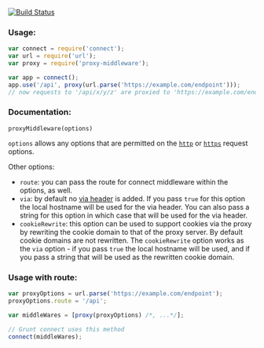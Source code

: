 [![Build Status](https://secure.travis-ci.org/andrewrk/connect-proxy.png)](http://travis-ci.org/andrewrk/connect-proxy)

### Usage:

```js
var connect = require('connect');
var url = require('url');
var proxy = require('proxy-middleware');

var app = connect();
app.use('/api', proxy(url.parse('https://example.com/endpoint')));
// now requests to '/api/x/y/z' are proxied to 'https://example.com/endpoint/x/y/z'
```

### Documentation:

`proxyMiddleware(options)`

`options` allows any options that are permitted on the [`http`](http://nodejs.org/api/http.html#http_http_request_options_callback) or [`https`](http://nodejs.org/api/https.html#https_https_request_options_callback) request options.

Other options:
- `route`: you can pass the route for connect middleware within the options, as well.
- `via`: by default no [via header](http://www.w3.org/Protocols/rfc2616/rfc2616-sec14.html#sec14.45) is added. If you pass `true` for this option the local hostname will be used for the via header. You can also pass a string for this option in which case that will be used for the via header.
- `cookieRewrite`: this option can be used to support cookies via the proxy by rewriting the cookie domain to that of the proxy server. By default cookie domains are not rewritten. The `cookieRewrite` option works as the `via` option - if you pass `true` the local hostname will be used, and if you pass a string that will be used as the rewritten cookie domain.

### Usage with route:

```js
var proxyOptions = url.parse('https://example.com/endpoint');
proxyOptions.route = '/api';

var middleWares = [proxy(proxyOptions) /*, ...*/];

// Grunt connect uses this method
connect(middleWares);
```
